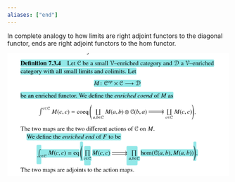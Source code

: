 ```yaml
---
aliases: ["end"]
---
```


In complete analogy to how limits are right adjoint functors to the diagonal functor, ends are right adjoint functors to the hom functor.

![](attachments/Pasted%20image%2020210511005841.png)